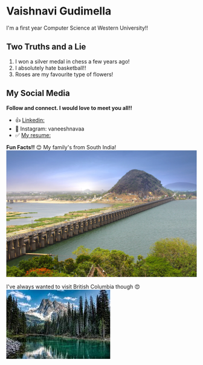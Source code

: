 # Vaishnavi Gudimella 

I'm a first year Computer Science at Western University!!

## Two Truths and a Lie 

1. I won a silver medal in chess a few years ago!
2. I absolutely hate basketball!!
3. Roses are my favourite type of flowers!

## My Social Media

**Follow and connect. I would love to meet you all!!**

- 👍 [Linkedin: ](https://www.linkedin.com/in/vaishnavi-gudimella)
- 🫶 Instagram: vaneeshnavaa
- ✅ [My resume: ](https://docs.google.com/document/d/1OJ7zBi5sGba9eWTo9me3oi9G8d8mWWMfR6eh9tek9r4/edit?usp=sharing)

**Fun Facts!!** 😊
My family's from South India!
![Vijayawada!](vijayawada.jpg "Vijayawada is a major city in Andhra Pradhesh - a Telugu speaking state of India")

I've always wanted to visit British Columbia though 😍\
![BC!](BC.jpg)


